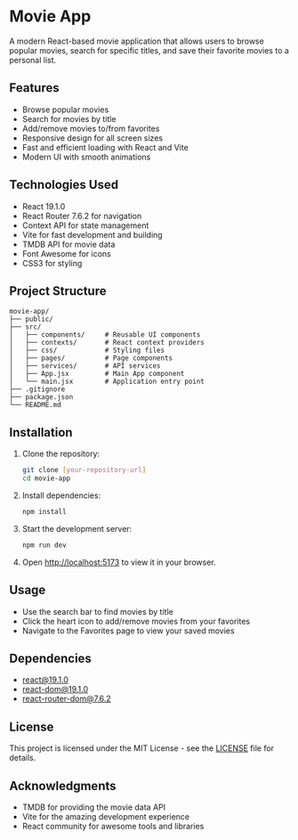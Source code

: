 # Movie App

A modern React-based movie application that allows users to browse popular movies, search for specific titles, and save their favorite movies to a personal list.

## Features

- Browse popular movies
- Search for movies by title
- Add/remove movies to/from favorites
- Responsive design for all screen sizes
- Fast and efficient loading with React and Vite
- Modern UI with smooth animations

## Technologies Used

- React 19.1.0
- React Router 7.6.2 for navigation
- Context API for state management
- Vite for fast development and building
- TMDB API for movie data
- Font Awesome for icons
- CSS3 for styling

## Project Structure

```
movie-app/
├── public/
├── src/
│   ├── components/     # Reusable UI components
│   ├── contexts/       # React context providers
│   ├── css/            # Styling files
│   ├── pages/          # Page components
│   ├── services/       # API services
│   ├── App.jsx         # Main App component
│   └── main.jsx        # Application entry point
├── .gitignore
├── package.json
└── README.md
```

## Installation

1. Clone the repository:
   ```bash
   git clone [your-repository-url]
   cd movie-app
   ```

2. Install dependencies:
   ```bash
   npm install
   ```

3. Start the development server:
   ```bash
   npm run dev
   ```

4. Open [http://localhost:5173](http://localhost:5173) to view it in your browser.

## Usage

- Use the search bar to find movies by title
- Click the heart icon to add/remove movies from your favorites
- Navigate to the Favorites page to view your saved movies

## Dependencies

- react@19.1.0
- react-dom@19.1.0
- react-router-dom@7.6.2

## License

This project is licensed under the MIT License - see the [LICENSE](LICENSE) file for details.

## Acknowledgments

- TMDB for providing the movie data API
- Vite for the amazing development experience
- React community for awesome tools and libraries
